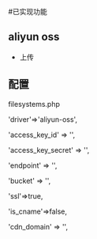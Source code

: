 #已实现功能
## aliyun oss
+ 上传
## 配置
>>> 
filesystems.php

'driver'=>'aliyun-oss',

'access_key_id'     => '',

'access_key_secret'    => '',

'endpoint'      => '',

'bucket'        => '',

'ssl'=>true,

'is_cname'=>false,

'cdn_domain'  => '',

>>>